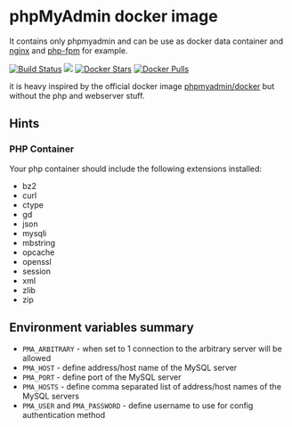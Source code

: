 # phpMyAdmin docker image

It contains only phpmyadmin and can be use as docker data container and [nginx](https://hub.docker.com/_/nginx/) and [php-fpm](https://hub.docker.com/_/php/) for example.

[![Build Status](https://travis-ci.org/gimler/docker-phpmyadmin.svg?branch=master)](https://travis-ci.org/gimler/docker-phpmyadmin)
[![](https://images.microbadger.com/badges/image/gimler/phpmyadmin.svg)](https://microbadger.com/images/gimler/phpmyadmin "Get your own image badge on microbadger.com")
[![Docker Stars](https://img.shields.io/docker/stars/gimler/phpmyadmin.svg)](https://hub.docker.com/r/gimler/phpmyadmin/)
[![Docker Pulls](https://img.shields.io/docker/pulls/gimler/phpmyadmin.svg)](https://hub.docker.com/r/gimler/phpmyadmin/)

it is heavy inspired by the official docker image [phpmyadmin/docker](https://github.com/phpmyadmin/docker) but without the php and webserver stuff.

## Hints

### PHP Container

Your php container should include the following extensions installed:

 * bz2
 * curl
 * ctype
 * gd
 * json
 * mysqli
 * mbstring
 * opcache
 * openssl
 * session
 * xml
 * zlib
 * zip

## Environment variables summary

* ``PMA_ARBITRARY`` - when set to 1 connection to the arbitrary server will be allowed
* ``PMA_HOST`` - define address/host name of the MySQL server
* ``PMA_PORT`` - define port of the MySQL server
* ``PMA_HOSTS`` - define comma separated list of address/host names of the MySQL servers
* ``PMA_USER`` and ``PMA_PASSWORD`` - define username to use for config authentication method

